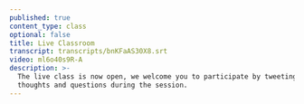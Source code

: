 ```yaml
---
published: true
content_type: class
optional: false
title: Live Classroom
transcript: transcripts/bnKFaAS30X8.srt
video: ml6o40s9R-A
description: >-
  The live class is now open, we welcome you to participate by tweeting your
  thoughts and questions during the session.
---
```

